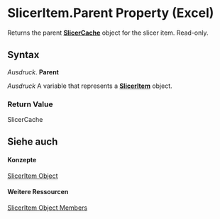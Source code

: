 
# SlicerItem.Parent Property (Excel)

Returns the parent  **[SlicerCache](6e6533e3-0503-a1d3-9ecd-f7997233565f.md)** object for the slicer item. Read-only.


## Syntax

 _Ausdruck_. **Parent**

 _Ausdruck_ A variable that represents a **[SlicerItem](cb93cd82-fc3a-f6b7-ae64-db6312db649d.md)** object.


### Return Value

SlicerCache


## Siehe auch


#### Konzepte


[SlicerItem Object](cb93cd82-fc3a-f6b7-ae64-db6312db649d.md)
#### Weitere Ressourcen


[SlicerItem Object Members](http://msdn.microsoft.com/library/d42e8409-41e9-f632-3b46-fc40160eb66f%28Office.15%29.aspx)
